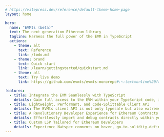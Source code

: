 ```yaml
---
# https://vitepress.dev/reference/default-theme-home-page
layout: home

hero:
  name: "EVMts (beta)"
  text: The next generation Ethereum library
  tagline: Harness the full power of the EVM in TypeScript
  actions:
    - theme: alt
      text: Reference
      link: /todo.md
    - theme: brand
      text: Quick start
      link: /learn/gettingstarted/quickstart.md
    - theme: alt
      text: Try live demo
      link: https://github.com/evmts/evmts-monorepo#:~:text=online%20frontend%20example%20on%20stackblitz

features:
  - title: Integrate the EVM Seamlessly with TypeScript
    details: Gain full access to the EVM within your TypeScript code, including local execution, forge-style scripting, and contract tracing— all powered by REVM.
  - title: Lightweight, Performant, and Code-Splittable Client API
    details: The EVMts client API is not only typesafe but also extremely lightweight and performant.
  - title: A Revolutionary Developer Experience for Ethereum Contracts
    details: Effortlessly import and debug contracts directly within your TypeScript environment.
  - title: Custom LSP Tailored for Ethereum Developers
    details: Experience Natspec comments on hover, go-to-solidity-definition, and other tailored features directly in your editor.
---
```


